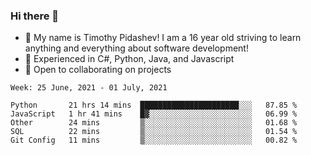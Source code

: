 ### Hi there 👋
- :adult: My name is Timothy Pidashev! I am a 16 year old striving to learn anything and everything about software development!
- :evergreen_tree: Experienced in C#, Python, Java, and Javascript
- 👯 Open to collaborating on projects

<!--START_SECTION:waka-->
```text
Week: 25 June, 2021 - 01 July, 2021

Python       21 hrs 14 mins  ██████████████████████░░░   87.85 % 
JavaScript   1 hr 41 mins    █▓░░░░░░░░░░░░░░░░░░░░░░░   06.99 % 
Other        24 mins         ▒░░░░░░░░░░░░░░░░░░░░░░░░   01.68 % 
SQL          22 mins         ▒░░░░░░░░░░░░░░░░░░░░░░░░   01.54 % 
Git Config   11 mins         ▒░░░░░░░░░░░░░░░░░░░░░░░░   00.82 % 
```
<!--END_SECTION:waka-->
